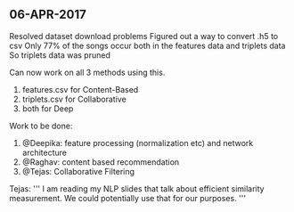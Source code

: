 **06-APR-2017**
--
Resolved dataset download problems
Figured out a way to convert .h5 to csv
Only 77% of the songs occur both in the features data and triplets data
So triplets data was pruned

Can now work on all 3 methods using this.
1. features.csv for Content-Based
2. triplets.csv for Collaborative
3. both for Deep

Work to be done:
1. @Deepika: feature processing (normalization etc) and network architecture
2. @Raghav: content based recommendation
3. @Tejas: Collaborative Filtering

Tejas: 
'''
I am reading my NLP slides that talk about efficient similarity measurement. We could potentially use that for our purposes.
'''
